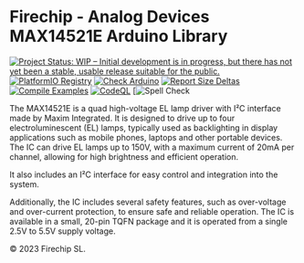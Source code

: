 Firechip - Analog Devices MAX14521E Arduino Library
==============================

[![Project Status: WIP – Initial development is in progress, but there has not yet been a stable, usable release suitable for the public.](https://www.repostatus.org/badges/latest/wip.svg)](https://www.repostatus.org/#wip)
[![PlatformIO Registry](https://badges.registry.platformio.org/packages/firechip/library/FC0001614614.svg)](https://registry.platformio.org/libraries/firechip/FC0001614614)
[![Check Arduino](https://github.com/firechip/Firechip_Analog_Devices_MAX14521E_Arduino_Library/actions/workflows/check-arduino.yml/badge.svg)](https://github.com/firechip/Firechip_Analog_Devices_MAX14521E_Arduino_Library/actions/workflows/check-arduino.yml)
[![Report Size Deltas](https://github.com/firechip/Firechip_Analog_Devices_MAX14521E_Arduino_Library/actions/workflows/report-size-deltas.yml/badge.svg)](https://github.com/firechip/Firechip_Analog_Devices_MAX14521E_Arduino_Library/actions/workflows/report-size-deltas.yml)
[![Compile Examples](https://github.com/firechip/Firechip_Analog_Devices_MAX14521E_Arduino_Library/actions/workflows/compile-examples.yml/badge.svg)](https://github.com/firechip/Firechip_Analog_Devices_MAX14521E_Arduino_Library/actions/workflows/compile-examples.yml)
[![CodeQL](https://github.com/firechip/Firechip_Analog_Devices_MAX14521E_Arduino_Library/actions/workflows/codeql.yml/badge.svg)](https://github.com/firechip/Firechip_Analog_Devices_MAX14521E_Arduino_Library/actions/workflows/codeql.yml)
[![Spell Check](https://github.com/firechip/Firechip_Analog_Devices_MAX14521E_Arduino_Library/actions/workflows/spell-check.yml/)

The MAX14521E is a quad high-voltage EL lamp driver with I²C interface made by Maxim Integrated. It is designed to drive up to four electroluminescent (EL) lamps, typically used as backlighting in display applications such as mobile phones, laptops and other portable devices. The IC can drive EL lamps up to 150V, with a maximum current of 20mA per channel, allowing for high brightness and efficient operation.

It also includes an I²C interface for easy control and integration into the system.

Additionally, the IC includes several safety features, such as over-voltage and over-current protection, to ensure safe and reliable operation. The IC is available in a small, 20-pin TQFN package and it is operated from a single 2.5V to 5.5V supply voltage.

© 2023 Firechip SL.

